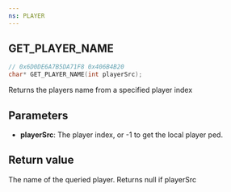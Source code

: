 ```yaml
---
ns: PLAYER
---
```

## GET_PLAYER_NAME

```c
// 0x6D0DE6A7B5DA71F8 0x406B4B20
char* GET_PLAYER_NAME(int playerSrc);
```

Returns the players name from a specified player index

## Parameters
* **playerSrc**: The player index, or -1 to get the local player ped.

## Return value
The name of the queried player. Returns null if playerSrc